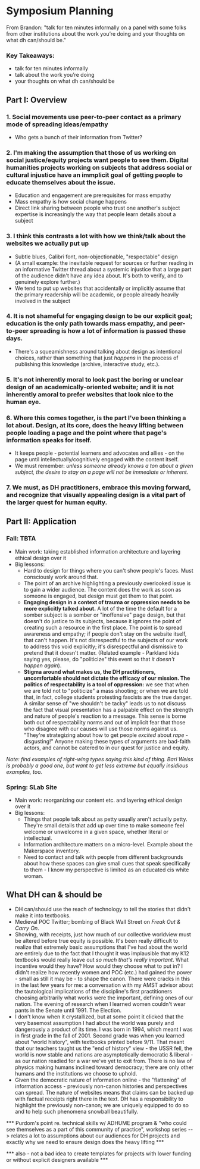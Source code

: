 # Symposium Planning

From Brandon: "talk for ten minutes informally on a panel with some folks from other institutions about the work you’re doing and your thoughts on what dh can/should be."

### Key Takeaways:
- talk for ten minutes informally
- talk about the work you’re doing
- your thoughts on what dh can/should be

## Part I: Overview

### 1. Social movements use peer-to-peer contact as a primary mode of spreading ideas/empathy
- Who gets a bunch of their information from Twitter?

### 2. I'm making the assumption that those of us working on social justice/equity projects want people to see them. Digital humanities projects working on subjects that address social or cultural injustice have an immplicit goal of getting people to educate themselves about the issue.
- Education and engagement are prerequisites for mass empathy
- Mass empathy is how social change happens
- Direct link sharing between people who trust one another's subject expertise is increasingly the way that people learn details about a subject

### 3. I think this contrasts a lot with how we think/talk about the websites we actually put up
- Subtle blues, Calibri font, non-objectionable, "respectable" design
- (A small example: the inevitable request for sources or further reading in an informative Twitter thread about a systemic injustice that a large part of the audience didn't have any idea about. It's both to verify, and to genuinely explore further.)
- We tend to put up websites that accidentally or implicitly assume that the primary readership will be academic, or people already heavily involved in the subject

### 4. It is not shameful for engaging design to be our explicit goal; education is the only path towards mass empathy, and peer-to-peer spreading is how a lot of information is passed these days. 
- There's a squeamishness around talking about design as intentional choices, rather than something that just *happens* in the process of publishing this knowledge (archive, interactive study, etc.).

### 5. It's not inherently moral to look past the boring or unclear design of an academically-oriented website; and it is not inherently amoral to prefer websites that look nice to the human eye.
### 6. Where this comes together, is the part I've been thinking a lot about. Design, at its core, does the heavy lifting between people loading a page and the point where that page's information speaks for itself.
- It keeps people - potential learners and advocates and allies - on the page until intellectually/cognitively engaged with the content itself.
- We must remember: *unless someone already knows a ton about a given subject, the desire to stay on a page will not be immediate or inherent.*

### 7. We must, as DH practitioners, embrace this moving forward, and recognize that visually appealing design is a vital part of the larger quest for human equity.

## Part II: Application
### Fall: TBTA
- Main work: taking established information architecture and layering ethical design over it
- Big lessons:
	- Hard to design for things where you can't show people's faces. Must consciously work around that.
	- The point of an archive highlighting a previously overlooked issue is to gain a wider audience. The content does the work as soon as someone is engaged, but design must get them to that point.
	- **Engaging design in a context of trauma or oppression needs to be more explicitly talked about.** A lot of the time the default for a somber subject is a somber or "inoffensive" page design, but that doesn't do justice to its subjects, because it ignores the point of creating such a resource in the first place. The point is to spread awareness and empathy; if people don't stay on the website itself, that can't happen. It's not disrespectful to the subjects of our work to address this void explicitly; it's disrespectful and dismissive to pretend that it doesn't matter. (Related example - Parkland kids saying yes, please, do "politicize" this event so that *it doesn't happen again*).
	- **Stigma around what makes us, the DH practitioners, uncomfortable should not dictate the efficacy of our mission. The politics of respectability is a tool of oppression:** we see that when we are told not to "politicize" a mass shooting; or when we are told that, in fact, college students protesting fascists are the true danger. A similar sense of "we shouldn't be tacky" leads us to not discuss the fact that visual presentation has a palpable effect on the strength and nature of people's reaction to a message. This sense is borne both out of respectability norms and out of implicit fear that those who disagree with our causes will use those norms against us. "They're strategizing about how to get people *excited* about *rape* - disgusting!" Anyone making these types of arguments are bad-faith actors, and cannot be catered to in our quest for justice and equity.

*Note: find examples of right-wing types saying this kind of thing. Bari Weiss is probably a good one, but want to get less extreme but equally insidious examples, too.*

### Spring: SLab Site
- Main work: reorganizing our content etc. and layering ethical design over it
- Big lessons:
	- Things that people talk about as petty usually aren't actually petty. They're small details that add up over time to make someone feel welcome or unwelcome in a given space, whether literal or intellectual.
	- Information architecture matters on a micro-level. Example about the Makerspace inventory.
	- Need to contact and talk with people from different backgrounds about how these spaces can give small cues that speak specifically to them - I know my perspective is limited as an educated cis white woman.

## What DH can & should be
- DH can/should use the reach of technology to tell the stories that didn't make it into textbooks.
- Medieval POC Twitter; bombing of Black Wall Street on *Freak Out & Carry On*.
- Showing, with receipts, just how much of our collective worldview must be altered before true equity is possible. It's been really difficult to realize that extremely basic assumptions that I've had about the world are entirely due to the fact that I thought it was implausible that my K12 textbooks would really leave out *so much that's really important*. What incentive would they have? How would they choose what to put in? I didn't realize how recently women and POC (etc.) had gained the power - small as still it may be - to shape the canon. There were cracks in this in the last few years for me: a conversation with my AMST advisor about the tautological implications of the discipline's first practitioners choosing arbitrarily what works were the important, defining ones of our nation. The evening of research when I learned women couldn't wear pants in the Senate until 1991. The Election. 
- I don't know when it crystallized, but at some point it clicked that the very basemost assumption I had about the world was purely and dangerously a product of its time. I was born in 1994, which meant I was in first grade in the fall of 2001. Second grade was when you learned about "world history", with textbooks printed before 9/11. That meant that our teachers taught us the "end of history" view - the USSR fell, the world is now stable and nations are asymptotically democratic & liberal - as our nation readied for a war we've yet to exit from. There is no law of physics making humans inclined toward democracy; there are only other humans and the institutions we choose to uphold.
- Given the democratic nature of information online - the "flattening" of information access - previously non-canon histories and perspectives can spread. The nature of websites means that claims can be backed up with factual receipts right there in the text. DH has a responsibility to highlight the previously non-canon; we are uniquely equipped to do so and to help such phenomena snowball beautifully.



*** Purdom's point re. technical skills w/ ADHUME program & "who could see themselves as a part of this community of practice", workshop series --> relates a lot to assumptions about our audiences for DH projects and exactly why we need to ensure design does the heavy lifting ***

*** also - not a bad idea to create templates for projects with lower funding or without explicit designers available ***